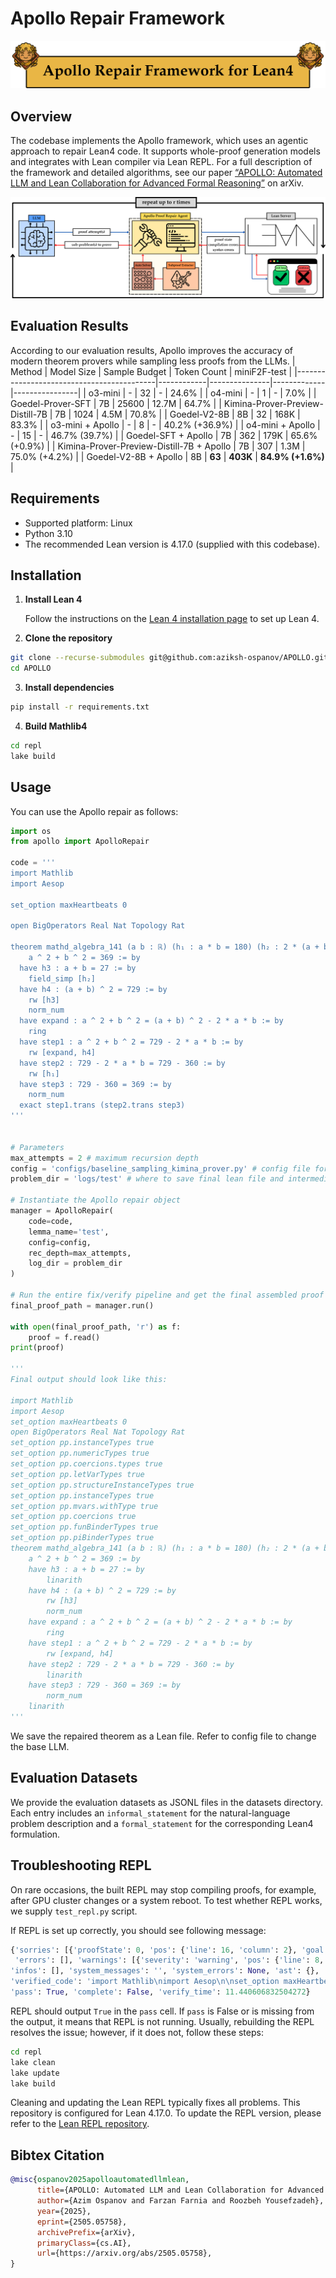 # Apollo Repair Framework

![Apollo Logo](assets/logo.png)

## Overview 

The codebase implements the Apollo framework, which uses an agentic approach to repair Lean4 code. It supports whole-proof generation models and integrates with Lean compiler via Lean REPL. For a full description of the framework and detailed algorithms, see our paper [“APOLLO: Automated LLM and Lean Collaboration for Advanced Formal Reasoning”](https://arxiv.org/abs/2505.05758) on arXiv.


![Apollo Pipeline](assets/pipeline.png)

## Evaluation Results
According to our evaluation results, Apollo improves the accuracy of modern theorem provers while sampling less proofs from the LLMs.
| Method                                    | Model Size | Sample Budget | Token Count | miniF2F-test   |
|-------------------------------------------|------------|---------------|-------------|----------------|
| o3-mini                                   | -          | 32            | -           | 24.6%          |
| o4-mini                                   | -          | 1             | -           | 7.0%           |
| Goedel-Prover-SFT                         | 7B         | 25600         | 12.7M       | 64.7%          |
| Kimina-Prover-Preview-Distill-7B          | 7B         | 1024          | 4.5M        | 70.8%          |
| Goedel-V2-8B                              | 8B         | 32            | 168K        | 83.3%          |
| o3-mini + Apollo                          | -          | 8             | -           | 40.2% (+36.9%) |
| o4-mini + Apollo                          | -          | 15            | -           | 46.7% (39.7%)  |
| Goedel-SFT + Apollo                       | 7B         | 362           | 179K        | 65.6% (+0.9%)  |
| Kimina-Prover-Preview-Distill-7B + Apollo | 7B         | 307           | 1.3M        | 75.0% (+4.2%)  |
| Goedel-V2-8B + Apollo                     | 8B         | **63**            | **403K**        | **84.9% (+1.6%)**  |

## Requirements
- Supported platform: Linux
- Python 3.10
- The recommended Lean version is 4.17.0 (supplied with this codebase). 

## Installation

1. **Install Lean 4**

   Follow the instructions on the [Lean 4 installation page](https://leanprover.github.io/lean4/doc/quickstart.html) to set up Lean 4.

2. **Clone the repository**

```sh
git clone --recurse-submodules git@github.com:aziksh-ospanov/APOLLO.git
cd APOLLO
```

3. **Install dependencies**

```sh
pip install -r requirements.txt
```

4. **Build Mathlib4**

```sh
cd repl
lake build
```

## Usage 
You can use the Apollo repair as follows:
```python
import os
from apollo import ApolloRepair

code = '''
import Mathlib
import Aesop

set_option maxHeartbeats 0

open BigOperators Real Nat Topology Rat

theorem mathd_algebra_141 (a b : ℝ) (h₁ : a * b = 180) (h₂ : 2 * (a + b) = 54) :
    a ^ 2 + b ^ 2 = 369 := by
  have h3 : a + b = 27 := by
    field_simp [h₂]
  have h4 : (a + b) ^ 2 = 729 := by
    rw [h3]
    norm_num
  have expand : a ^ 2 + b ^ 2 = (a + b) ^ 2 - 2 * a * b := by
    ring
  have step1 : a ^ 2 + b ^ 2 = 729 - 2 * a * b := by
    rw [expand, h4]
  have step2 : 729 - 2 * a * b = 729 - 360 := by
    rw [h₁]
  have step3 : 729 - 360 = 369 := by
    norm_num
  exact step1.trans (step2.trans step3)
'''


# Parameters
max_attempts = 2 # maximum recursion depth
config = 'configs/baseline_sampling_kimina_prover.py' # config file for LLM
problem_dir = 'logs/test' # where to save final lean file and intermediate proof states

# Instantiate the Apollo repair object
manager = ApolloRepair(
    code=code,
    lemma_name='test',
    config=config,
    rec_depth=max_attempts,
    log_dir = problem_dir
)

# Run the entire fix/verify pipeline and get the final assembled proof path
final_proof_path = manager.run()

with open(final_proof_path, 'r') as f:
    proof = f.read()
print(proof)

'''
Final output should look like this:

import Mathlib
import Aesop
set_option maxHeartbeats 0
open BigOperators Real Nat Topology Rat
set_option pp.instanceTypes true
set_option pp.numericTypes true
set_option pp.coercions.types true
set_option pp.letVarTypes true
set_option pp.structureInstanceTypes true
set_option pp.instanceTypes true
set_option pp.mvars.withType true
set_option pp.coercions true
set_option pp.funBinderTypes true
set_option pp.piBinderTypes true
theorem mathd_algebra_141 (a b : ℝ) (h₁ : a * b = 180) (h₂ : 2 * (a + b) = 54) :
    a ^ 2 + b ^ 2 = 369 := by
    have h3 : a + b = 27 := by
        linarith
    have h4 : (a + b) ^ 2 = 729 := by
        rw [h3]
        norm_num
    have expand : a ^ 2 + b ^ 2 = (a + b) ^ 2 - 2 * a * b := by
        ring
    have step1 : a ^ 2 + b ^ 2 = 729 - 2 * a * b := by
        rw [expand, h4]
    have step2 : 729 - 2 * a * b = 729 - 360 := by
        linarith
    have step3 : 729 - 360 = 369 := by
        norm_num
    linarith
'''
```
We save the repaired theorem as a Lean file. Refer to config file to change the base LLM.

## Evaluation Datasets
We provide the evaluation datasets as JSONL files in the datasets directory. Each entry includes an `informal_statement` for the natural-language problem description and a `formal_statement` for the corresponding Lean4 formulation.

## Troubleshooting REPL
On rare occasions, the built REPL may stop compiling proofs, for example, after GPU cluster changes or a system reboot. To test whether REPL works, we supply `test_repl.py` script. 

If REPL is set up correctly, you should see following message:
```python
{'sorries': [{'proofState': 0, 'pos': {'line': 16, 'column': 2}, 'goal': 'x y z w : ℕ\nht : 1 < x ∧ 1 < y ∧ 1 < z\nhw : 0 < w\nh0 : logb ↑x ↑w = 24\nh1 : logb ↑y ↑w = 40\nh2 : logb (↑x * ↑y * ↑z) ↑w = 12\n⊢ logb ↑z ↑w = 60', 'endPos': {'line': 16, 'column': 7}}], 'tactics': [],
 'errors': [], 'warnings': [{'severity': 'warning', 'pos': {'line': 8, 'column': 8}, 'endPos': {'line': 8, 'column': 24}, 'data': "declaration uses 'sorry'"}],
'infos': [], 'system_messages': '', 'system_errors': None, 'ast': {},
'verified_code': 'import Mathlib\nimport Aesop\n\nset_option maxHeartbeats 0\n\nopen BigOperators Real Nat Topology Rat\n\ntheorem aime_1983_p1_alt\n  (x y z w : ℕ)\n  (ht : 1 < x ∧ 1 < y ∧ 1 < z)\n  (hw : 0 < w)\n  (h0 : Real.logb x w = 24)\n  (h1 : Real.logb y w = 40)\n  (h2 : Real.logb (x * y * z) w = 12) :\n  Real.logb z w = 60 := by\n  sorry\n',
'pass': True, 'complete': False, 'verify_time': 11.440606832504272}
```
REPL should output `True` in the `pass` cell. If `pass` is False or is missing from the output, it means that REPL is not running. Usually, rebuilding the REPL resolves the issue; however, if it does not, follow these steps:

```sh
cd repl
lake clean
lake update
lake build
```
Cleaning and updating the Lean REPL typically fixes all problems. This repository is configured for Lean 4.17.0. To update the REPL version, please refer to the [Lean REPL repository](https://github.com/leanprover-community/repl).

## Bibtex Citation
```bibtex
@misc{ospanov2025apolloautomatedllmlean,
      title={APOLLO: Automated LLM and Lean Collaboration for Advanced Formal Reasoning}, 
      author={Azim Ospanov and Farzan Farnia and Roozbeh Yousefzadeh},
      year={2025},
      eprint={2505.05758},
      archivePrefix={arXiv},
      primaryClass={cs.AI},
      url={https://arxiv.org/abs/2505.05758}, 
}
```













